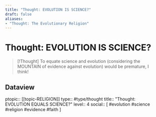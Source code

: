 ```yaml
---
title: "Thought: EVOLUTION IS SCIENCE?"
draft: false
aliases:
- "Thought: The Evolutionary Religion"
---
```

# Thought: EVOLUTION IS SCIENCE?
> [!Thought]
> To equate science and evolution (considering the MOUNTAIN of evidence against evolution) would be premature, I think!

## Dataview
ptopic:: [[topic-RELIGION]]
type:: #type/thought
title:: "Thought: EVOLUTION EQUALS SCIENCE?"
level:: 4
social:: [ #evolution #science #religion #evidence #faith ]